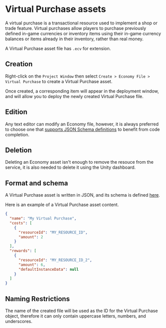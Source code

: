 # Virtual Purchase assets

A virtual purchase is a transactional resource used to implement a shop or trade feature. Virtual purchases allow players to purchase previously defined in-game currencies or inventory items using their in-game currency balances or items already in their inventory, rather than real money.

A Virtual Purchase asset file has `.ecv` for extension.

## Creation

Right-click on the `Project Window` then select `Create > Economy File > Virtual Purchase` to create a Virtual Purchase asset.

Once created, a corresponding item will appear in the deployment window, and will allow you to deploy the newly created Virtual Purchase file.

## Edition

Any text editor can modify an Economy file, however, it is always preferred to choose one that [supports JSON Schema definitions](https://json-schema.org/implementations#editors) to benefit from code completion.

## Deletion

Deleting an Economy asset isn't enough to remove the resouce from the service, it is also needed to delete it using the Unity dashboard.

## Format and schema

A Virtual Purchase asset is written in JSON, and its schema is defined [here](https://ugs-config-schemas.unity3d.com/v1/economy/economy-virtual-purchase.schema.json).

Here is an example of a Virtual Purchase asset content.

```json
{
  "name": "My Virtual Purchase",
  "costs": [
    {
      "resourceId": "MY_RESOURCE_ID",
      "amount": 2
    }
  ],
  "rewards": [
    {
      "resourceId": "MY_RESOURCE_ID_2",
      "amount": 6,
      "defaultInstanceData": null
    }
  ]
}
```

## Naming Restrictions

The name of the created file will be used as the ID for the Virtual Purchase object, therefore it can only contain uppercase letters, numbers, and underscores.
